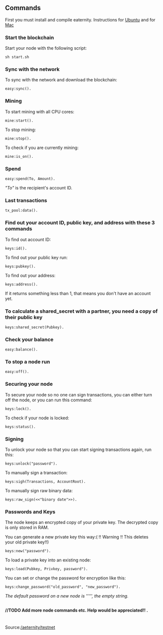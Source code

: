 ## Commands

First you must install and compile eaternity. Instructions for [Ubuntu](https://github.com/aeternity/testnet/wiki/Troubleshooting#for-ubuntu) and for [Mac](https://github.com/aeternity/testnet/wiki/Troubleshooting#for-mac)  

### Start the blockchain
Start your node with the following script:

`sh start.sh`

### Sync with the network
To sync with the network and download the blockchain:

`easy:sync().`

### Mining
To start mining with all CPU cores:

`mine:start().`

To stop mining:

`mine:stop().`

To check if you are currently mining:

`mine:is_on().`

### Spend

`easy:spend(To, Amount).`

_"To"_ is the recipient's account ID.

### Last transactions

`tx_pool:data().`

### Find out your account ID, public key, and address with these 3 commands
To find out account ID:

`keys:id().`

To find out your public key run:

`keys:pubkey().`

To find out your address:

`keys:address().`

If it returns something less than 1, that means you don't have an account yet.

### To calculate a shared_secret with a partner, you need a copy of their public key

`keys:shared_secret(Pubkey).`

### Check your balance

`easy:balance().`

### To stop a node run

`easy:off().`

### Securing your node

To secure your node so no one can sign transactions, you can either turn off the node, or you can run this command:

`keys:lock().`

To check if your node is locked:

`keys:status().`

### Signing

To unlock your node so that you can start signing transactions again, run this:

`keys:unlock("password").`

To manually sign a transaction:

`keys:sigh(Transactions, AccountRoot).`

To manually sign raw binary data:

`keys:raw_sign(<<"binary date">>).`

### Passwords and Keys

The node keeps an encrypted copy of your private key. The decrypted copy is only stored in RAM.                        

You can generate a new private key this way:( !! Warning !!  This deletes your old private key!!)

`keys:new("password").`

To load a private key into an existing node:

`keys:load(Pubkey, Privkey, password").`

You can set or change the password for encryption like this:

`keys:change_password("old_password", "new_password").`

_The default password on a new node is ''''', the empty string._








## 


## 

 **//TODO Add more node commands etc.  Help would be appreciated!! .**

# 

Source:[/aeternity/testnet](https://github.com/aeternity/testnet/blob/master/README.md)



